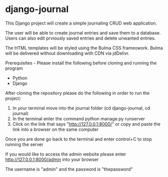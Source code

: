 # django-journal

This Django project will create a simple journaling CRUD web application. 

The user will be able to create journal entries and save them to a database. Users can also edit prviously saved entries and delete unwanted entries.

The HTML templates will be styled using the Bulma CSS frameowork. Bulma will be delivered without downloading with CDN via jdDelivr.

Prerequisites - Please install the following before cloning and running the program
- Python
- Django

After cloning the repository please do the following in order to run the project:

1. In your terminal move into the journal folder (cd django-journal, cd journal)
2. In the terminal enter the command python manage.py runserver
3. Click on the link that says "http://127.0.0.1:8000/" or copy and paste the link into a browser on the same computer

Once you are done go back to the terminal and enter control+C to stop running the server

If you would like to access the admin website please enter http://127.0.0.1:8000/admin into your browser

The username is "admin" and the password is "thepassword"
